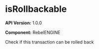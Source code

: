 # isRollbackable

**API Version:** 1.0.0

**Component:** RebelENGINE

Check if this transaction can be rolled back

